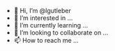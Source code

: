 - 👋 Hi, I’m @lgutleber
- 👀 I’m interested in ...
- 🌱 I’m currently learning ...
- 💞️ I’m looking to collaborate on ...
- 📫 How to reach me ...

<!---
lgutleber/lgutleber is a ✨ special ✨ repository because its `README.md` (this file) appears on your GitHub profile.
You can click the Preview link to take a look at your changes.
--->
